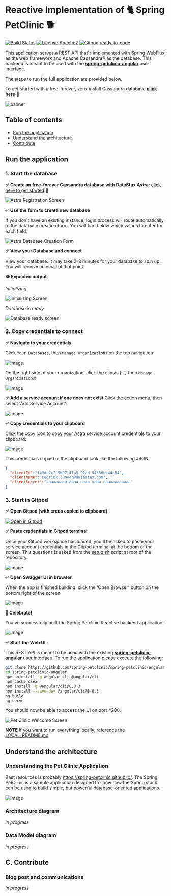 # Reactive Implementation of 🐈 Spring PetClinic 🐕

[![Build Status](https://travis-ci.org/ff4j/ff4j.svg?branch=master)](https://travis-ci.org/clun/spring-petclinic-reactive)
[![License Apache2](https://img.shields.io/hexpm/l/plug.svg)](http://www.apache.org/licenses/LICENSE-2.0)
[![Gitpod ready-to-code](https://img.shields.io/badge/Gitpod-ready--to--code-blue?logo=gitpod)](https://gitpod.io/#https://github.com/clun/spring-petclinic-reactive)

This application serves a REST API that's implemented with Spring WebFlux as the web framework and Apache Cassandra&reg; as the database. This backend is meant to be used with the **[spring-petclinic-angular](https://github.com/spring-petclinic/spring-petclinic-angular)** user interface.

The steps to run the full application are provided below.

To get started with a free-forever, zero-install Cassandra database **[click here](https://astra.datastax.com/register?utm_source=github&utm_medium=referral&utm_campaign=spring-petclinic-reactive)** 🚀

![banner](https://raw.githubusercontent.com/clun/spring-petclinic-reactive/master/doc/img/banner.png)

## Table of contents

- [Run the application](#run-the-application)
- [Understand the architecture](#understand-the-architecture)
- [Contribute](#contribute)

## Run the application

### 1. Start the database

**✅ Create an free-forever Cassandra database with DataStax Astra**: [click here to get started](https://astra.datastax.com/register?utm_source=github&utm_medium=referral&utm_campaign=spring-petclinic-reactive) 🚀


![Astra Registration Screen](doc/img/db-auth.png?raw=true)


**✅ Use the form to create new database**

If you don't have an existing instance,  login process will route automatically to the database creation form. You will find below which values to enter for each field.

![Astra Database Creation Form](doc/img/db-creation.png?raw=true)


**✅ View your Database and connect**

View your database. It may take 2-3 minutes for your database to spin up. You will receive an email at that point.

**👁️ Expected output**

*Initializing*

![Initializing Screen](doc/img/db-initializing.png?raw=true)

*Database is ready*

![Database ready screen](doc/img/db-ready.png?raw=true)

### 2. Copy credentials to connect

**✅ Navigate to your credentials**

Click `Your Databases`, then `Manage Organizations` on the top navigation:

![image](https://user-images.githubusercontent.com/3254549/90944069-9f63a880-e3d1-11ea-834a-968ffe69e37b.png)

On the right side of your organization, click the elipsis (...) then `Manage Organizations`:

![image](https://user-images.githubusercontent.com/3254549/90944096-c02bfe00-e3d1-11ea-9513-b3362cdfd77a.png)


**✅ Add a service account if one does not exist**
Click the action menu, then select 'Add Service Account':

![image](https://user-images.githubusercontent.com/3254549/90944155-05503000-e3d2-11ea-9d2a-8c376b027358.png)

**✅ Copy credentials to your clipboard**

Click the copy icon to copy your Astra service account credentials to your clipboard:

![image](https://user-images.githubusercontent.com/3254549/90944221-3c264600-e3d2-11ea-9d04-46915f1c3731.png)

This credentials copied in the clipboard look like the following JSON:
```json
{ 
  "clientId":"149de2c7-9b07-41b3-91ad-9453dee4dc54",
  "clientName":"cedrick.lunven@datastax.com",
  "clientSecret":"aaaaaaaaa-aaaa-aaaa-aaaa-aaaaaaaaaaaa"
}
```

### 3. Start in Gitpod

**✅ Open Gitpod (with creds copied to clipboard)**

[![Open in Gitpod](https://gitpod.io/button/open-in-gitpod.svg)](https://gitpod.io/#https://github.com/clun/spring-petclinic-reactive)

**✅ Paste credentials in Gitpod terminal**

Once your Gitpod workspace has loaded, you'll be asked to paste your service account credentials in the Gitpod terminal at the bottom of the screen. This questions is asked from the [setup.sh](setup.sh) script at root of the repository.

![image](doc/img/script-copy-creds.png?raw=true)

**✅ Open Swagger UI in browser**

When the app is finished building, click the 'Open Browser' button on the bottom right of the screen:

![image](doc/img/exec-start.png?raw=true)

**🎉 Celebrate!**

You've successfully built the Spring Petclinic Reactive backend application!

![image](doc/img/exec-api-page.png?raw=true)


**✅ Start the Web UI** :

This REST API is meant to be used with the existing **[spring-petclinic-angular](https://github.com/spring-petclinic/spring-petclinic-angular)** user interface. To run the application please execute the following:

```bash
git clone https://github.com/spring-petclinic/spring-petclinic-angular.git
cd spring-petclinic-angular
npm uninstall -g angular-cli @angular/cli
npm cache clean
npm install -g @angular/cli@8.0.3
npm install --save-dev @angular/cli@8.0.3
ng build
ng serve
```

You should now be able to access the UI on port 4200.

![Pet Clinic Welcome Screen](https://raw.githubusercontent.com/clun/spring-petclinic-reactive/master/doc/img/ui-top.png)


**NOTE** If you want to run everything locally, reference the [LOCAL_README.md](doc/LOCAL_README.md)

## Understand the architecture

### Understanding the Pet Clinic Application

Best resources is probably https://spring-petclinic.github.io/.  The Spring PetClinic is a sample application designed to show how the Spring stack can be used to build simple, but powerful database-oriented applications.

![image](doc/img/pet-clinic.png?raw=true)

### Architecture diagram

*in progress*

### Data Model diagram

*in progress*

## C. Contribute

### Blog post and communications

*in progress*




